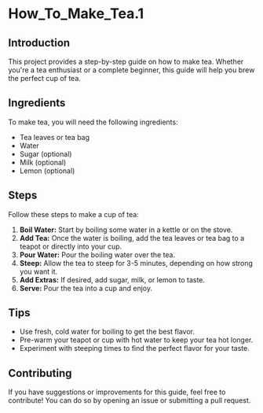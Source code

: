 # How_To_Make_Tea.1
## Introduction
This project provides a step-by-step guide on how to make tea. Whether you're a tea enthusiast or a complete beginner, this guide will help you brew the perfect cup of tea. 

## Ingredients
To make tea, you will need the following ingredients:
- Tea leaves or tea bag
- Water
- Sugar (optional)
- Milk (optional)
- Lemon (optional)

## Steps
Follow these steps to make a cup of tea:

1. **Boil Water:** Start by boiling some water in a kettle or on the stove.
2. **Add Tea:** Once the water is boiling, add the tea leaves or tea bag to a teapot or directly into your cup.
3. **Pour Water:** Pour the boiling water over the tea.
4. **Steep:** Allow the tea to steep for 3-5 minutes, depending on how strong you want it.
5. **Add Extras:** If desired, add sugar, milk, or lemon to taste.
6. **Serve:** Pour the tea into a cup and enjoy.

## Tips
- Use fresh, cold water for boiling to get the best flavor.
- Pre-warm your teapot or cup with hot water to keep your tea hot longer.
- Experiment with steeping times to find the perfect flavor for your taste.

## Contributing
If you have suggestions or improvements for this guide, feel free to contribute! You can do so by opening an issue or submitting a pull request.


